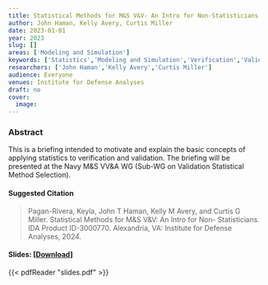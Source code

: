 ```yaml
---
title: Statistical Methods for M&S V&V- An Intro for Non-Statisticians
author: John Haman, Kelly Avery, Curtis Miller
date: 2023-01-01
year: 2023
slug: []
areas: ['Modeling and Simulation']
keywords: ['Statistics','Modeling and Simulation','Verification','Validation','and Accreditation']
researchers: ['John Haman','Kelly Avery','Curtis Miller']
audience: Everyone
venues: Institute for Defense Analyses
draft: no
cover:
  image: 
---
```




### Abstract
This is a briefing intended to motivate and explain the basic concepts of applying statistics to verification and validation. The briefing will be presented at the Navy M&S VV&A WG (Sub-WG on Validation Statistical Method Selection).

#### Suggested Citation
> Pagan-Rivera, Keyla, John T Haman, Kelly M Avery, and Curtis G Miller. Statistical Methods for M&S V&V: An Intro for Non- Statisticians. IDA Product ID-3000770. Alexandria, VA: Institute for Defense Analyses, 2024.

#### Slides: [[Download](slides.pdf)]
{{< pdfReader "slides.pdf" >}}




